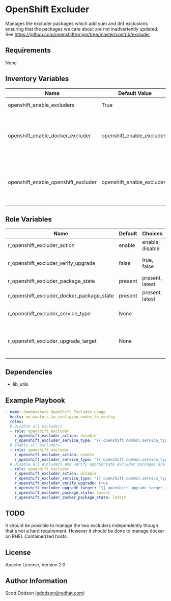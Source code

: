 OpenShift Excluder
==================

Manages the excluder packages which add yum and dnf exclusions ensuring that
the packages we care about are not inadvertently updated. See
https://github.com/openshift/origin/tree/master/contrib/excluder

Requirements
------------

None

Inventory Variables
-------------------

| Name                                 | Default Value              | Description                            |
---------------------------------------|----------------------------|----------------------------------------|
| openshift_enable_excluders           | True                       | Enable all excluders                   |
| openshift_enable_docker_excluder     | openshift_enable_excluders | Enable docker excluder. If not set, the docker excluder is ignored. |
| openshift_enable_openshift_excluder  | openshift_enable_excluders | Enable openshift excluder. If not set, the openshift excluder is ignored. |

Role Variables
--------------

| Name                                      | Default | Choices         | Description                                                               |
|-------------------------------------------|---------|-----------------|---------------------------------------------------------------------------|
| r_openshift_excluder_action               | enable  | enable, disable | Action to perform when calling this role                                  |
| r_openshift_excluder_verify_upgrade       | false   | true, false     | When upgrading, this variable should be set to true when calling the role |
| r_openshift_excluder_package_state        | present | present, latest | Use 'latest' to upgrade openshift_excluder package                        |
| r_openshift_excluder_docker_package_state | present | present, latest | Use 'latest' to upgrade docker_excluder package                           |
| r_openshift_excluder_service_type         | None    |                 | (Required) Defined as openshift.common.service_type e.g. atomic-openshift |
| r_openshift_excluder_upgrade_target       | None    |                 | Required when r_openshift_excluder_verify_upgrade is true, defined as openshift_upgrade_target by Upgrade playbooks e.g. '3.6'|

Dependencies
------------

- lib_utils

Example Playbook
----------------

```yaml
- name: Demonstrate OpenShift Excluder usage
  hosts: oo_masters_to_config:oo_nodes_to_config
  roles:
  # Disable all excluders
  - role: openshift_excluder
    r_openshift_excluder_action: disable
    r_openshift_excluder_service_type: "{{ openshift.common.service_type }}"
  # Enable all excluders
  - role: openshift_excluder
    r_openshift_excluder_action: enable
    r_openshift_excluder_service_type: "{{ openshift.common.service_type }}"
  # Disable all excluders and verify appropriate excluder packages are available for upgrade
  - role: openshift_excluder
    r_openshift_excluder_action: disable
    r_openshift_excluder_service_type: "{{ openshift.common.service_type }}"
    r_openshift_excluder_verify_upgrade: true
    r_openshift_excluder_upgrade_target: "{{ openshift_upgrade_target }}"
    r_openshift_excluder_package_state: latest
    r_openshift_excluder_docker_package_state: latest
```

TODO
----

It should be possible to manage the two excluders independently though that's not a hard requirement. However it should be done to manage docker on RHEL Containerized hosts.

License
-------

Apache License, Version 2.0

Author Information
------------------

Scott Dodson (sdodson@redhat.com)
